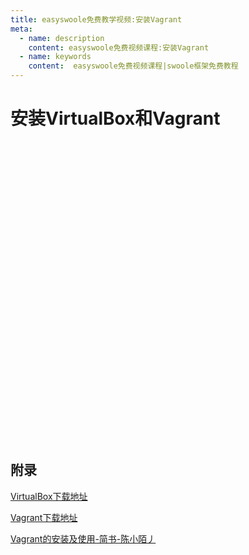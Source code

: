 ```yaml
---
title: easyswoole免费教学视频:安装Vagrant
meta:
  - name: description
    content: easyswoole免费视频课程:安装Vagrant
  - name: keywords
    content:  easyswoole免费视频课程|swoole框架免费教程
---
```

# 安装VirtualBox和Vagrant
<script type="text/javascript" src="/Js/Ckplayer/ckplayer.js"></script>
<div class="video" style="width: 50rem;height: 30rem;"></div>
<script type="text/javascript">
    var videoObject = {
    		container: '.video',
    		variable: 'player',
    		video:'http://easyswoole.oss-cn-shenzhen.aliyuncs.com/install/1-2-%e5%ae%89%e8%a3%85VirtualBox%e5%92%8cVagrant.mp4'
    	};
    var player=new ckplayer(videoObject);
</script>

## 附录

[VirtualBox下载地址](https://www.virtualbox.org/wiki/Downloads)

[Vagrant下载地址](https://www.vagrantup.com/downloads.html)

[Vagrant的安装及使用-简书-陈小陌丿](https://www.jianshu.com/p/d3398b2e3f4f)